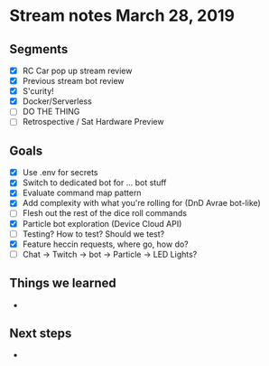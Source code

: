 # Stream notes March 28, 2019

## Segments

- [x] RC Car pop up stream review
- [x] Previous stream bot review
- [x] S'curity!
- [x] Docker/Serverless
- [ ] DO THE THING
- [ ] Retrospective / Sat Hardware Preview

## Goals

- [x] Use .env for secrets
- [x] Switch to dedicated bot for ... bot stuff
- [x] Evaluate command map pattern
- [x] Add complexity with what you're rolling for (DnD Avrae bot-like)
- [ ] Flesh out the rest of the dice roll commands
- [x] Particle bot exploration (Device Cloud API)
- [ ] Testing? How to test? Should we test?
- [x] Feature heccin requests, where go, how do?
- [ ] Chat -> Twitch -> bot -> Particle -> LED Lights?

## Things we learned

-

## Next steps

-


